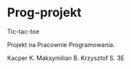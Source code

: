 # Prog-projekt
Tic-tac-toe 

Projekt na Pracownie Programowania.

Kacper K. Maksymilian B. Krzysztof S. 3E 
